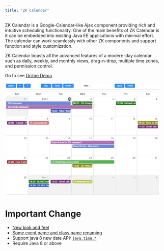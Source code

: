 ```yaml
---
title: "ZK Calendar"
---
```


ZK Calendar is a Google-Calendar-like Ajax component providing rich and
intuitive scheduling functionality. One of the main benefits of ZK
Calendar is it can be embedded into existing Java EE applications with
minimal effort. The calendar can work seamlessly with other ZK
components and support function and style customization.

ZK Calendar boasts all the advanced features of a modern-day calendar
such as daily, weekly, and monthly views, drag-n-drop, multiple time
zones, and permission control.

Go to see [Online Demo](https://www.zkoss.org/zkdemo/zk_calendar/zk_calendar)

![](/zk_calendar_essentials/images/ZKCalEss_CalendarIntroduction.png)

# Important Change

- [New look and feel]({{site.baseurl}}/zk_calendar_essentials/themes)
- [ Some event name and class name renaming]({{site.baseurl}}/zk_calendar_essentials/displaying_calendar_items)
- Support java 8 new date API: [`java.time.*`](https://docs.oracle.com/javase/8/docs/api/java/time/package-summary.html)
- Require Java 8 or above
